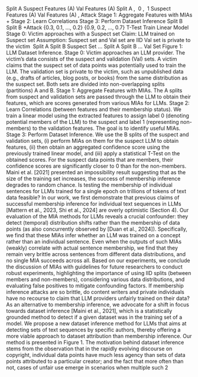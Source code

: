 Split A
Suspect
Features
(A)
Val
Features
(A)
Split A
,  0
,  1
Suspect
Features
(A)
Val
Features
(A)
, Attack
Stage 1: Aggregate Features with MIAs
+
Stage 2: Learn Correlations
Stage 3: Perform Dataset Inference
Split B
Split B
+Attack
{0.3, 0.1, ..., 0.2}
{0.9, 0.2, ..., 0.7}
T-Test
Train Linear Model
Stage 0: Victim approaches with a Suspect set
Claim:
LLM trained on Suspect set
Assumption:
Suspect set and Val set are IID
Val set is private to the victim 
Split A
Split B
Suspect Set
...
Split A
Split B
...
Val Set
Figure 1: LLM Dataset Inference. Stage 0: Victim approaches an LLM provider. The victim’s data
consists of the suspect and validation (Val) sets. A victim claims that the suspect set of data points was
potentially used to train the LLM. The validation set is private to the victim, such as unpublished data
(e.g., drafts of articles, blog posts, or books) from the same distribution as the suspect set. Both sets are
divided into non-overlapping splits (partitions) A and B. Stage 1: Aggregate Features with MIAs. The
A splits from suspect and validation sets are passed through the LLM to obtain their features, which
are scores generated from various MIAs for LLMs. Stage 2: Learn Correlations (between features and
their membership status). We train a linear model using the extracted features to assign label 0 (denoting
potential members of the LLM) to the suspect and label 1 (representing non-members) to the validation
features. The goal is to identify useful MIAs. Stage 3: Perform Dataset Inference. We use the B splits of
the suspect and validation sets, (i) perform MIAs on them for the suspect LLM to obtain features, (ii) then
obtain an aggregated confidence score using the previously trained linear model, and (iii) apply a statistical
T-Test on the obtained scores. For the suspect data points that are members, their confidence scores are
significantly closer to 0 than for the non-members.
Maini et al. [2021] presented an impossibility result suggesting that as the size of the training set increases,
the success of membership inference degrades to random chance. Is testing the membership of individual
sentences for LLMs trained for a single epoch on trillions of tokens of text data feasible? In our work, we
first demonstrate that previous claims of successful membership inference for individual text sequences in
LLMs [Mattern et al., 2023, Shi et al., 2024] are overly optimistic (Section 4). Our evaluation of the MIA
methods for LLMs reveals a crucial confounder: they detect (temporal) distribution shifts rather than the
membership of data points (as also concurrently observed by [Duan et al., 2024]). Specifically, we find that
these MIAs infer whether an LLM was trained on a concept rather than an individual sentence. Even when
the outputs of such MIAs (weakly) correlate with actual sentence membership, we find that they remain
very brittle across sentences from different data distributions, and no single MIA succeeds across all. Based
on our experiments, we conclude the discussion of MIAs with guidelines for future researchers to conduct
robust experiments, highlighting the importance of using IID splits (between members and non-members),
considering various data distributions, and evaluating false positives to mitigate confounding factors.
If membership inference attacks are so brittle, do content writers and private individuals have no recourse
to claim that LLM providers unfairly trained on their data? As an alternative to membership inference, we
advocate for a shift in focus towards dataset inference [Maini et al., 2021], which is a statistically grounded
method to detect if a given dataset was in the training set of a model. We propose a new dataset inference
method for LLMs that aims at detecting sets of text sequences by specific authors, thereby offering a more
viable approach to dataset attribution than membership inference. Our method is presented in Figure 1.
The motivation behind dataset inference stems from the observation that in the rapidly evolving discourse
on copyright, individual data points have much less agency than sets of data points attributed to a particular
creator; and the fact that more often than not, cases of unfair use emerge in scenarios when multiple such
2
